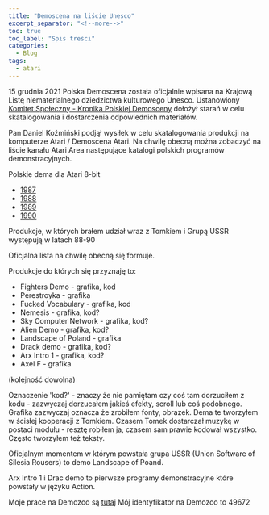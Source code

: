 ```yaml
---
title: "Demoscena na liście Unesco"
excerpt_separator: "<!--more-->"
toc: true
toc_label: "Spis treści"
categories:
  - Blog
tags:
  - atari
---
```


15 grudnia 2021 Polska Demoscena została oficjalnie wpisana na Krajową Listę niematerialnego dziedzictwa kulturowego Unesco.
Ustanowiony [Komitet Społeczny - Kronika Polskiej Demosceny](https://kskpd.pl/) dołożył starań w celu skatalogowania i dostarczenia odpowiednich materiałów.

Pan Daniel Koźmiński podjął wysiłek w celu skatalogowania produkcji na komputerze Atari / Demoscena Atari.
Na chwilę obecną można zobaczyć na liście kanału Atari Area następujące katalogi polskich programów demonstracyjnych.

Polskie dema dla Atari 8-bit
* [1987](https://www.youtube.com/playlist?list=PLwxQCRveKAwjou6lyq71yVwJcvlfnrysi)
* [1988](https://www.youtube.com/playlist?list=PLwxQCRveKAwgH6mof14BYYniMHX4d-JAV)
* [1989](https://www.youtube.com/playlist?list=PLwxQCRveKAwj_-sFVggU6CpDCDE5e8GNM)
* [1990](https://www.youtube.com/playlist?list=PLwxQCRveKAwjFMhIL0IJ8uSGU3DC-bO4b)

Produkcje, w których brałem udział wraz z Tomkiem i Grupą USSR występują w latach 88-90

Oficjalna lista na chwilę obecną się formuje.

Produkcje do których się przyznaję to:

* Fighters Demo - grafika, kod
* Perestroyka - grafika
* Fucked Vocabulary - grafika, kod
* Nemesis - grafika, kod?
* Sky Computer Network - grafika, kod?
* Alien Demo - grafika, kod?
* Landscape of Poland - grafika
* Drack demo - grafika, kod?
* Arx Intro 1 - grafika, kod?
* Axel F - grafika

(kolejność dowolna)

Oznaczenie 'kod?' - znaczy że nie pamiętam czy coś tam dorzuciłem z kodu - zazwyczaj dorzucałem jakieś efekty, scroll lub coś podobnego. Grafika zazwyczaj oznacza że zrobiłem fonty, obrazek. Dema te tworzyłem w ścisłej kooperacji z Tomkiem. Czasem Tomek dostarczał muzykę w postaci modułu - resztę robiłem ja, czasem sam prawie kodował wszystko. Często tworzyłem też teksty.

Oficjalnym momentem w którym powstała grupa USSR (Union Software of Silesia Rousers) to demo Landscape of Poand.

Arx Intro 1 i Drac demo to pierwsze programy demonstracyjne które powstały w języku Action.

Moje prace na Demozoo są [tutaj](https://demozoo.org/sceners/49672/)
Mój identyfikator na Demozoo to 49672
